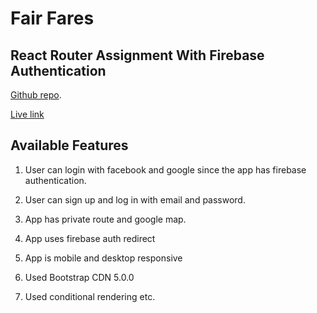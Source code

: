 # Fair Fares 
## React Router Assignment With Firebase Authentication

[Github repo](https://github.com/ShahbajKhan/fair-fares).

[Live link](https://quizzical-poincare-2ddd78.netlify.app/)

## Available Features
1) User can login with facebook and google since the app has firebase authentication. 

2) User can sign up and log in with email and password. 

3) App has private route and google map.

4) App uses firebase auth redirect

5) App is mobile and desktop responsive

6) Used Bootstrap CDN 5.0.0

7) Used conditional rendering etc.





